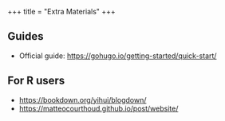 +++
title = "Extra Materials"
+++

## Guides

- Official guide: https://gohugo.io/getting-started/quick-start/

## For R users

- https://bookdown.org/yihui/blogdown/
- https://matteocourthoud.github.io/post/website/
